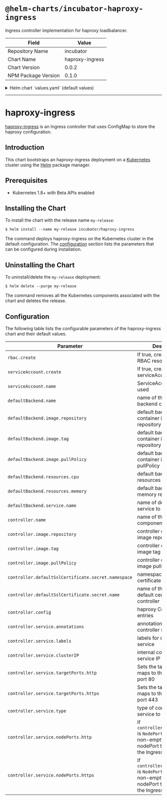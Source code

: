 # `@helm-charts/incubator-haproxy-ingress`

Ingress controller implementation for haproxy loadbalancer.

| Field               | Value           |
| ------------------- | --------------- |
| Repository Name     | incubator       |
| Chart Name          | haproxy-ingress |
| Chart Version       | 0.0.2           |
| NPM Package Version | 0.1.0           |

<details>

<summary>Helm chart `values.yaml` (default values)</summary>

```yaml
# Enable RBAC
rbac:
  create: true

# Create ServiceAccount
serviceAccount:
  # Specifies whether a ServiceAccount should be created
  create: true
  # The name of the ServiceAccount to use.
  # If not set and create is true, a name is generated using the fullname template
  name:

# Default 404 backend
defaultBackend:
  name: ingress-default-backend
  image:
    repository: gcr.io/google_containers/defaultbackend
    tag: '1.0'
    pullPolicy: IfNotPresent
  resources:
    cpu: 10m
    memory: 20Mi

  service:
    name: ingress-default-backend

controller:
  name: controller
  image:
    repository: quay.io/jcmoraisjr/haproxy-ingress
    tag: 'v0.5-beta.3'
    pullPolicy: IfNotPresent

  defaultSslCertificate:
    secret:
      # If not set, release namespace is used
      namespace:
      # Required
      name:

  # ConfigMap to configure haproxy ingress
  config: {}

  service:
    annotations: {}
    labels: {}
    clusterIP: ''

    targetPorts:
      http: 80
      https: 443

    type: LoadBalancer

    # type: NodePort
    # nodePorts:
    #   http: 32080
    #   https: 32443
    nodePorts:
      http: ''
      https: ''
```

</details>

---

# haproxy-ingress

[haproxy-ingress](https://github.com/jcmoraisjr/haproxy-ingress) is an Ingress controller that uses ConfigMap to store the haproxy configuration.

## Introduction

This chart bootstraps an haproxy-ingress deployment on a [Kubernetes](http://kubernetes.io) cluster using the [Helm](https://helm.sh) package manager.

## Prerequisites

- Kubernetes 1.8+ with Beta APIs enabled

## Installing the Chart

To install the chart with the release name `my-release`:

```console
$ helm install --name my-release incubator/haproxy-ingress
```

The command deploys haproxy-ingress on the Kubernetes cluster in the default configuration. The [configuration](#configuration) section lists the parameters that can be configured during installation.

## Uninstalling the Chart

To uninstall/delete the `my-release` deployment:

```console
$ helm delete --purge my-release
```

The command removes all the Kubernetes components associated with the chart and deletes the release.

## Configuration

The following table lists the configurable parameters of the haproxy-ingress chart and their default values.

| Parameter                                           | Description                                                                                                               | Default                                   |
| --------------------------------------------------- | ------------------------------------------------------------------------------------------------------------------------- | ----------------------------------------- |
| `rbac.create`                                       | If true, create & use RBAC resources                                                                                      | `true`                                    |
| `serviceAccount.create`                             | If true, create serviceAccount                                                                                            | `true`                                    |
| `serviceAccount.name`                               | ServiceAccount to be used                                                                                                 | ``                                        |
| `defaultBackend.name`                               | name of the default backend component                                                                                     | `ingress-default-backend`                 |
| `defaultBackend.image.repository`                   | default backend container image repository                                                                                | `gcr.io/google_containers/defaultbackend` |
| `defaultBackend.image.tag`                          | default backend container image repository tag                                                                            | `1.0`                                     |
| `defaultBackend.image.pullPolicy`                   | default backend container image pullPolicy                                                                                | `IfNotPresent`                            |
| `defaultBackend.resources.cpu`                      | default backend cpu resources limit                                                                                       | `10m`                                     |
| `defaultBackend.resources.memory`                   | default backend memory resources limit                                                                                    | `20Mi`                                    |
| `defaultBackend.service.name`                       | name of default backend service to create                                                                                 | `ingress-default-backend`                 |
| `controller.name`                                   | name of the controller component                                                                                          | `controller`                              |
| `controller.image.repository`                       | controller container image repository                                                                                     | `quay.io/jcmoraisjr/haproxy-ingress`      |
| `controller.image.tag`                              | controller container image tag                                                                                            | `v0.5-beta.3`                             |
| `controller.image.pullPolicy`                       | controller container image pullPolicy                                                                                     | `IfNotPresent`                            |
| `controller.defaultSslCertificate.secret.namespace` | namespace of default certificate for controller                                                                           | `{{ .Release.Namespace }}`                |
| `controller.defaultSslCertificate.secret.name`      | name of the secret for default certificate of controller                                                                  | `""`                                      |
| `controller.config`                                 | haproxy ConfigMap entries                                                                                                 | none                                      |
| `controller.service.annotations`                    | annotations for controller service                                                                                        | `{}`                                      |
| `controller.service.labels`                         | labels for controller service                                                                                             | `{}`                                      |
| `controller.service.clusterIP`                      | internal controller cluster service IP                                                                                    | `""`                                      |
| `controller.service.targetPorts.http`               | Sets the targetPort that maps to the Ingress' port 80                                                                     | `80`                                      |
| `controller.service.targetPorts.https`              | Sets the targetPort that maps to the Ingress' port 443                                                                    | `443`                                     |
| `controller.service.type`                           | type of controller service to create                                                                                      | `LoadBalancer`                            |
| `controller.service.nodePorts.http`                 | If `controller.service.type` is `NodePort` and this is non-empty, it sets the nodePort that maps to the Ingress' port 80  | `""`                                      |
| `controller.service.nodePorts.https`                | If `controller.service.type` is `NodePort` and this is non-empty, it sets the nodePort that maps to the Ingress' port 443 | `""`                                      |
